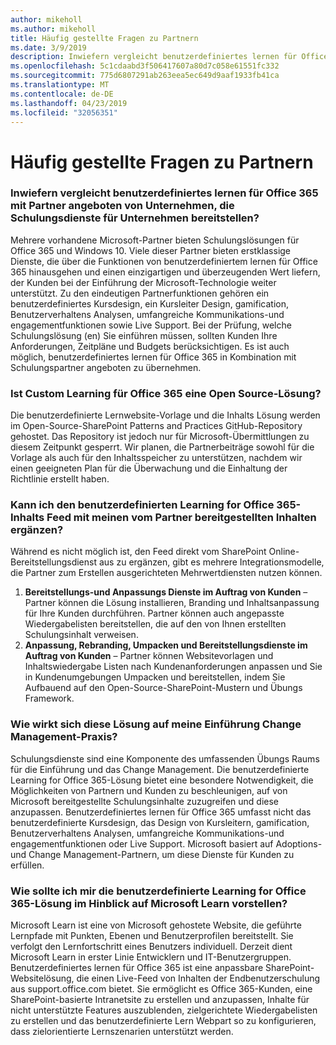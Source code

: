 ```yaml
---
author: mikeholl
ms.author: mikeholl
title: Häufig gestellte Fragen zu Partnern
ms.date: 3/9/2019
description: Inwiefern vergleicht benutzerdefiniertes lernen für Office 365 mit Partner angeboten von Unternehmen, die Schulungsdienste für Unternehmen bereitstellen?
ms.openlocfilehash: 5c1cdaabd3f506417607a80d7c058e61551fc332
ms.sourcegitcommit: 775d6807291ab263eea5ec649d9aaf1933fb41ca
ms.translationtype: MT
ms.contentlocale: de-DE
ms.lasthandoff: 04/23/2019
ms.locfileid: "32056351"
---
```

# <a name="partner-frequently-asked-questions"></a>Häufig gestellte Fragen zu Partnern

### <a name="how-does-custom-learning-for-office-365-compare-to-partner-offerings-from-companies-that-provide-enterprise-training-services"></a>Inwiefern vergleicht benutzerdefiniertes lernen für Office 365 mit Partner angeboten von Unternehmen, die Schulungsdienste für Unternehmen bereitstellen?
Mehrere vorhandene Microsoft-Partner bieten Schulungslösungen für Office 365 und Windows 10. Viele dieser Partner bieten erstklassige Dienste, die über die Funktionen von benutzerdefiniertem lernen für Office 365 hinausgehen und einen einzigartigen und überzeugenden Wert liefern, der Kunden bei der Einführung der Microsoft-Technologie weiter unterstützt. Zu den eindeutigen Partnerfunktionen gehören ein benutzerdefiniertes Kursdesign, ein Kursleiter Design, gamification, Benutzerverhaltens Analysen, umfangreiche Kommunikations-und engagementfunktionen sowie Live Support. Bei der Prüfung, welche Schulungslösung (en) Sie einführen müssen, sollten Kunden Ihre Anforderungen, Zeitpläne und Budgets berücksichtigen. Es ist auch möglich, benutzerdefiniertes lernen für Office 365 in Kombination mit Schulungspartner angeboten zu übernehmen.
 
### <a name="is-custom-learning-for-office-365-an-open-source-solution"></a>Ist Custom Learning für Office 365 eine Open Source-Lösung?
Die benutzerdefinierte Lernwebsite-Vorlage und die Inhalts Lösung werden im Open-Source-SharePoint Patterns and Practices GitHub-Repository gehostet. Das Repository ist jedoch nur für Microsoft-Übermittlungen zu diesem Zeitpunkt gesperrt. Wir planen, die Partnerbeiträge sowohl für die Vorlage als auch für den Inhaltsspeicher zu unterstützen, nachdem wir einen geeigneten Plan für die Überwachung und die Einhaltung der Richtlinie erstellt haben.  

### <a name="can-i-supplement-the-custom-learning-for-office-365-content-feed-with-my-partner-provided-content"></a>Kann ich den benutzerdefinierten Learning for Office 365-Inhalts Feed mit meinen vom Partner bereitgestellten Inhalten ergänzen? 
Während es nicht möglich ist, den Feed direkt vom SharePoint Online-Bereitstellungsdienst aus zu ergänzen, gibt es mehrere Integrationsmodelle, die Partner zum Erstellen ausgerichteten Mehrwertdiensten nutzen können.

1. **Bereitstellungs-und Anpassungs Dienste im Auftrag von Kunden** – Partner können die Lösung installieren, Branding und Inhaltsanpassung für Ihre Kunden durchführen. Partner können auch angepasste Wiedergabelisten bereitstellen, die auf den von Ihnen erstellten Schulungsinhalt verweisen. 
2. **Anpassung, Rebranding, Umpacken und Bereitstellungsdienste im Auftrag von Kunden** – Partner können Websitevorlagen und Inhaltswiedergabe Listen nach Kundenanforderungen anpassen und Sie in Kundenumgebungen Umpacken und bereitstellen, indem Sie Aufbauend auf den Open-Source-SharePoint-Mustern und Übungs Framework. 

### <a name="how-does-this-solution-affect-my-adoption-change-management-practice"></a>Wie wirkt sich diese Lösung auf meine Einführung Change Management-Praxis? 
Schulungsdienste sind eine Komponente des umfassenden Übungs Raums für die Einführung und das Change Management. Die benutzerdefinierte Learning for Office 365-Lösung bietet eine besondere Notwendigkeit, die Möglichkeiten von Partnern und Kunden zu beschleunigen, auf von Microsoft bereitgestellte Schulungsinhalte zuzugreifen und diese anzupassen. Benutzerdefiniertes lernen für Office 365 umfasst nicht das benutzerdefinierte Kursdesign, das Design von Kursleitern, gamification, Benutzerverhaltens Analysen, umfangreiche Kommunikations-und engagementfunktionen oder Live Support. Microsoft basiert auf Adoptions-und Change Management-Partnern, um diese Dienste für Kunden zu erfüllen. 

### <a name="how-should-i-think-of-the-custom-learning-for-office-365-solution-with-respect-to-microsoft-learn"></a>Wie sollte ich mir die benutzerdefinierte Learning for Office 365-Lösung im Hinblick auf Microsoft Learn vorstellen?
Microsoft Learn ist eine von Microsoft gehostete Website, die geführte Lernpfade mit Punkten, Ebenen und Benutzerprofilen bereitstellt. Sie verfolgt den Lernfortschritt eines Benutzers individuell. Derzeit dient Microsoft Learn in erster Linie Entwicklern und IT-Benutzergruppen. Benutzerdefiniertes lernen für Office 365 ist eine anpassbare SharePoint-Websitelösung, die einen Live-Feed von Inhalten der Endbenutzerschulung aus support.office.com bietet. Sie ermöglicht es Office 365-Kunden, eine SharePoint-basierte Intranetsite zu erstellen und anzupassen, Inhalte für nicht unterstützte Features auszublenden, zielgerichtete Wiedergabelisten zu erstellen und das benutzerdefinierte Lern Webpart so zu konfigurieren, dass zielorientierte Lernszenarien unterstützt werden.
